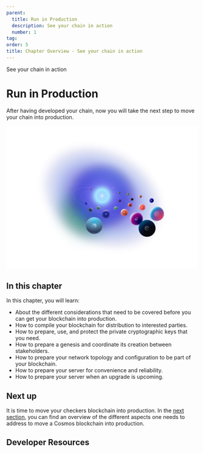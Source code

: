 ```yaml
---
parent:
  title: Run in Production
  description: See your chain in action
  number: 1
tag:
order: 5
title: Chapter Overview - See your chain in action
---
```


<div class="tm-overline tm-rf-1 tm-lh-title tm-medium tm-muted">See your chain in action</div>
<h1 class="mt-4 mb-6">Run in Production</h1>

After having developed your chain, now you will take the next step to move your chain into production.

![](./images/universe.svg)

## In this chapter

<HighlightBox type="learning">

In this chapter, you will learn:

* About the different considerations that need to be covered before you can get your blockchain into production.
* How to compile your blockchain for distribution to interested parties.
* How to prepare, use, and protect the private cryptographic keys that you need.
* How to prepare a genesis and coordinate its creation between stakeholders.
* How to prepare your network topology and configuration to be part of your blockchain.
* How to prepare your server for convenience and reliability.
* How to prepare your server when an upgrade is upcoming.

</HighlightBox>

<card-module/>

## Next up

It is time to move your checkers blockchain into production. In the [next section](./1-overview), you can find an overview of the different aspects one needs to address to move a Cosmos blockchain into production.

## Developer Resources

<div v-for="resource in $themeConfig.resources">
  <Resource
    :title="resource.title"
    :description="resource.description"
    :links="resource.links"
    :image="resource.image"
    :large="true"
  />
  <br/>
</div>
